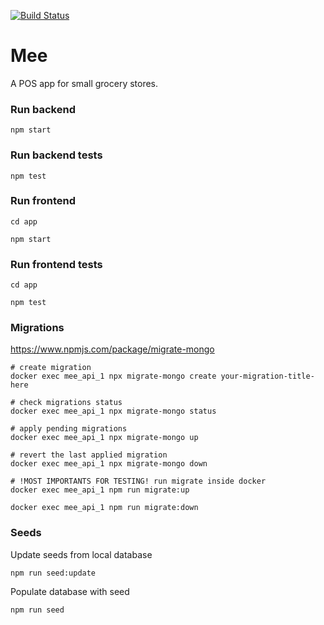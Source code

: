 [![Build Status](https://travis-ci.com/kayroncabral/mee.svg?token=ibFoUs4Eey7Bsz93pLds&branch=master)](https://travis-ci.com/kayroncabral/mee)

# Mee

A POS app for small grocery stores.

### Run backend

`npm start`

### Run backend tests

`npm test`

### Run frontend

`cd app`

`npm start`

### Run frontend tests

`cd app`

`npm test`

### Migrations

https://www.npmjs.com/package/migrate-mongo

```
# create migration
docker exec mee_api_1 npx migrate-mongo create your-migration-title-here

# check migrations status
docker exec mee_api_1 npx migrate-mongo status

# apply pending migrations
docker exec mee_api_1 npx migrate-mongo up

# revert the last applied migration
docker exec mee_api_1 npx migrate-mongo down

# !MOST IMPORTANTS FOR TESTING! run migrate inside docker
docker exec mee_api_1 npm run migrate:up

docker exec mee_api_1 npm run migrate:down

```

### Seeds

Update seeds from local database

```
npm run seed:update
```

Populate database with seed

```
npm run seed
```
